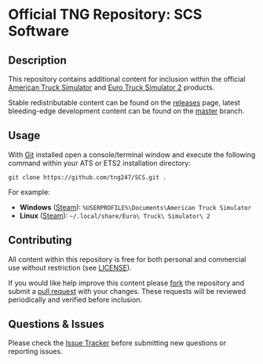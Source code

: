 # Official TNG Repository: SCS Software
## Description
This repository contains additional content for inclusion within the official [American Truck Simulator](https://americantrucksimulator.com) and [Euro Truck Simulator 2](https://eurotrucksimulator2.com) products.

Stable redistributable content can be found on the [releases](https://github.com/tng247/SCS/releases) page, latest bleeding-edge development content can be found on the [master](https://github.com/tng247/SCS/tree/master) branch.

## Usage
With [Git](https://git-scm.com) installed open a console/terminal window and execute the following command within your ATS or ETS2 installation directory:

`git clone https://github.com/tng247/SCS.git .`

For example:

* **Windows** ([Steam](http://store.steampowered.com)): `%USERPROFILE%\Documents\American Truck Simulator`
* **Linux** ([Steam](http://store.steampowered.com)): `~/.local/share/Euro\ Truck\ Simulator\ 2`

## Contributing
All content within this repository is free for both personal and commercial use without restriction (see [LICENSE](LICENSE)).

If you would like help improve this content please [fork](https://help.github.com/articles/fork-a-repo) the repository and submit a [pull request](https://github.com/tng247/SCS/pull/new/master) with your changes. These requests will be reviewed periodically and verified before inclusion.

## Questions & Issues
Please check the [Issue Tracker](https://github.com/tng247/SCS/issues) before submitting new questions or reporting issues.
